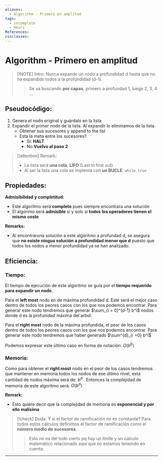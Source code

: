 ```yaml
---
aliases:
  - Algorithm - Primero en amplitud
tags:
  - incomplete
  - Heuri
References: 
cssclasses:
---
```

# Algorithm - Primero en amplitud

> [!NOTE] Intro: 
>  Nunca expande un nodo a profundidad d hasta que no ha expandido todos a la profundidad (d-1). 
>  > Se va buscando **por capas**, primero a profundad 1, luego 2, 3, 4 …
>  
## Pseudocódigo: 
1. Genera el nodo original y guárdalo en la lista 
2. Expandir el primer nodo de la lista. Al expandir lo eliminamos de la lista. 
	+ Obtener sus sucesores y append to the list 
	+ Esta la meta entre los sucesores?
		+ SI: **HALT**
		+ No:**Vuelvo al paso 2**


> [!attention] Remark: 
>  + La lista será **una cola**, **LIFO** (Last in first out)
>  + Al ser la lista una cola se implenta con **un BUCLE**: `while true`

## Propiedades: 

**Admisibilidad y completitud:**
+ Este algoritmo será **completo** pues siempre encontrara una solución 
+ El algorimo será **admisible** si y solo si **todos los operadores tienen el mismo coste**

**Remarks:**
+ Al encontraruna solución a este algoritmo a profundad d, se asegura que **no existe ningua solución a profundidad menor que d** puesto que todos los nodos a menor profundidad ya se han analizado. 

## Eficiencia: 
### Tiempo: 
El tiempo de ejecución de este algoritmo se guía por el **tiempo requerido para expandir un nodo**. 

Para el **left most** nodo en de máxima profundidad d. Este será el mejor caso dentro de todos los peores casos con los que nos podemos encontrar. 
Para generar este nodo tendremos que generar $\sum_{i = 0}^{d-1} b^i$ nodos donde d es la profunidad máxima del arbol. 

Para el **right most** nodo de la máxima profundida, el peor de los casos dentro de todos los peores casos con los que nos podemos encontrar. 
Para generar este nodo tendremos que haber generado $\sum^{d}_{i =0} b^i$

Podemos expresar este último caso en forma de notación: $O(b^b)$
### Memoria: 
Como para obtener el  **right most**  nodo en el peor de los casos tendremos que mantener en memoria todos los nodos de ese útlimo nivel, esta cantidad de nodos máxima será de: $b^d$ .
Entonces la complejidad de memoria de este algoritmo será:  $O(b^d)$ 

**Remark:**
+ Esto quiere decir que la complejidad de memoria es **exponencial y por ello malísima**


> [!check] Duda: Y si el factor de ramificación no es constante?
> Para todos estos cálculos definimos el factor de ramificación como el **número medio de sucesores**. 
> > Esto no es del todo cierto pq hay un límite y un calculo matemático relacionado aquí que no estamos teneindo en cuenta. 
> > 




***